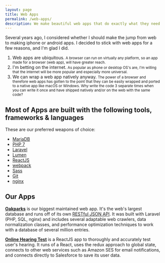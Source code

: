 ```yaml
---
layout: page
title: Web Apps
permalink: /web-apps/
description: We make beautiful web apps that do exactly what they need to.
---
```


Several years ago, I considered whether I should make the jump from web to making iphone or android apps. I decided to stick with web apps for a few reasons, and I'm glad I did. 

1. Web apps are ubiquitous. <small>A browser can run on virtually any platform, so an app made for a browser (web app), will have greater reach. </small>
2. I'm betting on the internet. <small>As popular as phone or desktop OS's are, I'm willing that the internet will be more popular and especially more universal.</small>
3. We can wrap a web app natively anyway. <small>The power of a browser and therefore web apps has gotten to the point that they can be easily wrapped and ported to a native app like macOS or Windows. Why write the code 3 separate times when you can write it once and have shipped natively and/or on the web with the same code?</small>

## Most of Apps are built with the following tools, frameworks & languages
These are our preferred weapons of choice:

- [MariaDB](https://mariadb.org/)
- [PHP 7](http://php.net/)
- [Laravel](https://laravel.com/)
- [Lumen](https://lumen.laravel.com/)
- [ReactJS](https://facebook.github.io/react/)
- [webpack](https://webpack.js.org/)
- [Sass](http://sass-lang.com/)
- [Git](https://git-scm.com/)
- [nginx](https://nginx.org/en/)

## Our Apps

**[Oakparks](https://oakparks.org/)** is our biggest maintained web app. It's the web's largest database and runs off of its own [RESTful JSON API](http://docs.oakparks.apiary.io/#). It was built with Laravel (PHP, SQL, nginx) and includes several adaptable web crawlers, data normalization classes, and performance optimization techniques to work with a database of several million entries. 

**[Online Hearing Test](audicus.com/online-hearing-test)** is a ReactJS app to thoroughly and accurately test user's hearing. It runs of a React, uses the redux approach to global state, connects to other web services such as Amazon SES for email notifications, and connects directly to Salesforce to save its user data.
